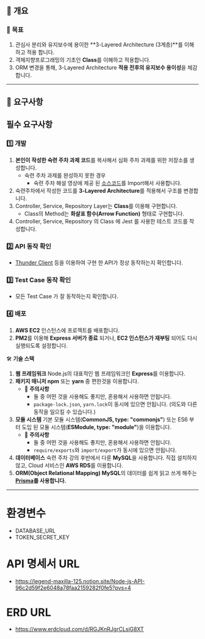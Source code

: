 ## 📢 개요

### 🏁 목표

1. 관심사 분리와 유지보수에 용이한 **3-Layered Architecture (3계층)**를 이해하고 적용 합니다.
2. 객체지향프로그래밍의 기초인 **Class**를 이해하고 적용합니다.
3. ORM 변경을 통해, 3-Layered Architecture **적용 전후의 유지보수 용이성**을 체감합니다.

---

## 📢 요구사항

## 필수 요구사항

### 1️⃣ 개발

1. **본인이 작성한 숙련 주차 과제 코드**를 복사해서 심화 주차 과제를 위한 저장소를 생성합니다.
    - 숙련 주차 과제를 완성하지 못한 경우
        - 숙련 주차 해설 영상에 제공 된 [소스코드](https://github.com/kyung-yeon/resume-api)를 Import해서 사용합니다.
2. 숙련주차에서 작성한 코드를 **3-Layered Architecture**를 적용해서 구조를 변경합니다.
3. Controller, Service, Repository Layer는 **Class**를 이용해 구현합니다.
    - Class의 Method는 **화살표 함수(Arrow Function)** 형태로 구현합니다.
4. Controller, Service, Repository 의 Class 에 Jest 를 사용한 테스트 코드를 작성합니다.

### 2️⃣ API 동작 확인

- [Thunder Client](https://www.thunderclient.com/) 등을 이용하여 구현 한 API가 정상 동작하는지 확인합니다.

### 3️⃣ Test Case 동작 확인

- 모든 Test Case 가 잘 동작하는지 확인합니다.

### 4️⃣ 배포

1. **AWS EC2** 인스턴스에 프로젝트를 배포합니다.
2. **PM2**를 이용해 **Express 서버가 종료** 되거나, **EC2 인스턴스가 재부팅** 되어도 다시 실행되도록 설정합니다.

<aside>

  🛠 **기술 스택**

</aside>

1. **웹 프레임워크**
Node.js의 대표적인 웹 프레임워크인 **Express**를 이용합니다.
2. **패키지 매니저
npm** 또는 **yarn** 중 편한것을 이용합니다.
    - 🚨 **주의사항**
        - 둘 중 어떤 것을 사용해도 좋지만, 혼용해서 사용하면 안됩니다.
        - `package-lock.json`, `yarn.lock`이 동시에 있으면 안됩니다. (의도와 다른 동작을 일으킬 수 있습니다.)
3. **모듈 시스템**
기본 모듈 시스템(**CommonJS, type: "commonjs"**) 또는 
ES6 부터 도입 된 모듈 시스템(**ESModule, type: "module"**)을 이용합니다.
    - 🚨 **주의사항**
        - 둘 중 어떤 것을 사용해도 좋지만, 혼용해서 사용하면 안됩니다.
        - `require/exports`와 `import/export`가 동시에 있으면 안됩니다.
4. **데이터베이스**
숙련 주차 강의 후반에서 다룬 **MySQL**을 사용합니다. 
직접 설치하지 않고, Cloud 서비스인 **AWS RDS**를 이용합니다.
5. **ORM(Object Relational Mapping)
MySQL**의 데이터를 쉽게 읽고 쓰게 해주는 **[Prisma](https://www.prisma.io/)를 사용합니다.**
---


# 환경변수
- DATABASE_URL
- TOKEN_SECRET_KEY

# API 명세서 URL
- https://legend-maxilla-125.notion.site/Node-js-API-96c2d59f2e6048a78faa2159282f0fe5?pvs=4

# ERD URL
- https://www.erdcloud.com/d/RGJKnRJgrCLsiG8XT
